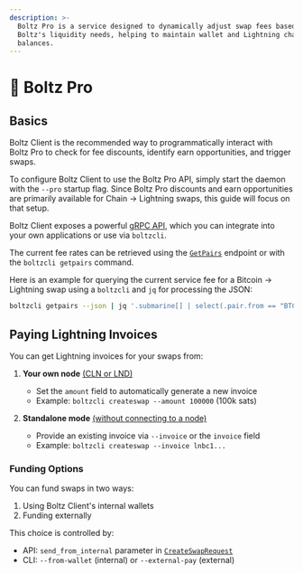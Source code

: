 ```yaml
---
description: >-
  Boltz Pro is a service designed to dynamically adjust swap fees based on
  Boltz's liquidity needs, helping to maintain wallet and Lightning channel
  balances.
---
```


# 🏅 Boltz Pro

## Basics

Boltz Client is the recommended way to programmatically interact with Boltz Pro to check for fee discounts, identify earn opportunities, and trigger swaps.

To configure Boltz Client to use the Boltz Pro API, simply start the daemon with the `--pro` startup flag. Since Boltz Pro discounts and earn opportunities are primarily available for Chain -> Lightning swaps, this guide will focus on that setup.

Boltz Client exposes a powerful [gRPC API](grpc.md), which you can integrate into your own applications or use via `boltzcli`.&#x20;

The current fee rates can be retrieved using the [`GetPairs`](grpc.md#getpairs) endpoint or with the `boltzcli getpairs` command.

Here is an example for querying the current service fee for a Bitcoin -> Lightning swap using a `boltzcli` and `jq` for processing the JSON:

```bash
boltzcli getpairs --json | jq '.submarine[] | select(.pair.from == "BTC") | .fees.percentage'
```

## Paying Lightning Invoices

You can get Lightning invoices for your swaps from:

1. **Your own node** [(CLN or LND)](README.md#configuration)
   - Set the `amount` field to automatically generate a new invoice
   - Example: `boltzcli createswap --amount 100000` (100k sats)

2. **Standalone mode** [(without connecting to a node)](README.md#standalone)
   - Provide an existing invoice via `--invoice` or the `invoice` field
   - Example: `boltzcli createswap --invoice lnbc1...`

### Funding Options

You can fund swaps in two ways:
1. Using Boltz Client's internal wallets
2. Funding externally

This choice is controlled by:
- API: `send_from_internal` parameter in [`CreateSwapRequest`](grpc.md#createswaprequest)
- CLI: `--from-wallet` (internal) or `--external-pay` (external)